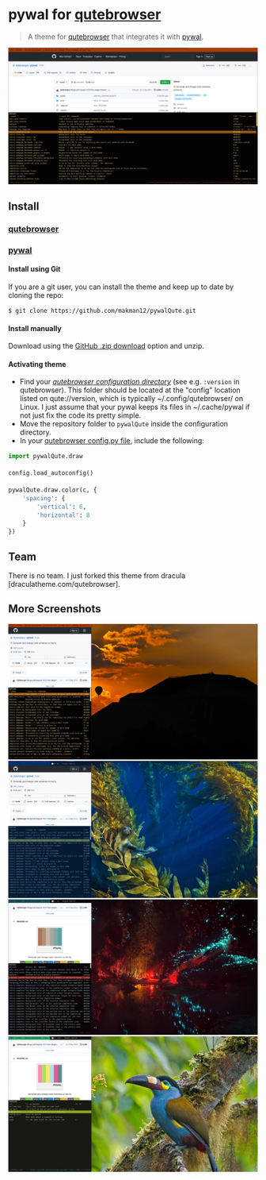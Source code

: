 # pywal for [qutebrowser](https://www.qutebrowser.org/)

> A theme for [qutebrowser](https://www.qutebrowser.org/) that integrates it with [pywal](https://github.com/dylanaraps/pywal).

![Screenshot](./screenshot.png)

## Install

### [qutebrowser](https://www.qutebrowser.org/)
### [pywal](https://github.com/dylanaraps/pywal)

#### Install using Git

If you are a git user, you can install the theme and keep up to date by cloning the repo:

    $ git clone https://github.com/makman12/pywalQute.git

#### Install manually

Download using the [GitHub .zip download](https://github.com/makman12/pywalQute.git) option and unzip.

#### Activating theme

- Find your _[qutebrowser configuration directory](https://www.qutebrowser.org/doc/help/configuring.html#configpy)_ (see e.g. `:version` in qutebrowser). This folder should be located at the "config" location listed on qute://version, which is typically ~/.config/qutebrowser/ on Linux. I just assume that your pywal keeps its files in ~/.cache/pywal if not just fix the code its pretty simple.
- Move the repository folder to `pywalQute` inside the configuration directory.
- In your [qutebrowser config.py file](https://www.qutebrowser.org/doc/help/configuring.html#configpy), include the following:

```python
import pywalQute.draw

config.load_autoconfig()

pywalQute.draw.color(c, {
    'spacing': {
        'vertical': 6,
        'horizontal': 8
    }
})
```


## Team

There is no team. I just forked this theme from dracula [draculatheme.com/qutebrowser].

## More Screenshots
![Screenshot](./test1.png)
![Screenshot](./test2.png)
![Screenshot](./test3.png)
![Screenshot](./test4.png)

